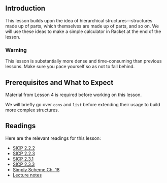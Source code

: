 ## Introduction

This lesson builds upon the idea of hierarchical structures&mdash;structures made
up of parts, which themselves are made up of parts, and so on. We will use
these ideas to make a simple calculator in Racket at the end of the lesson.

### Warning

This lesson is substantially more dense and time-consuming than previous lessons.
Make sure you pace yourself so as not to fall behind.

## Prerequisites and What to Expect

Material from Lesson 4 is required before working on this lesson.

We will briefly go over `cons` and `list` before extending their usage to build more
complex structures.

## Readings

Here are the relevant readings for this lesson:

  * [SICP 2.2.2](http://mitpress.mit.edu/sites/default/files/sicp/full-text/book/book-Z-H-15.html#%25_sec_2.2.2)
  * [SICP 2.2.3](http://mitpress.mit.edu/sites/default/files/sicp/full-text/book/book-Z-H-15.html#%25_sec_2.2.3)
  * [SICP 2.3.1](http://mitpress.mit.edu/sites/default/files/sicp/full-text/book/book-Z-H-16.html#%25_sec_2.3.1)
  * [SICP 2.3.3](http://mitpress.mit.edu/sites/default/files/sicp/full-text/book/book-Z-H-16.html#%25_sec_2.3.3)
  * [Simply Scheme Ch. 18](http://www.eecs.berkeley.edu/~bh/ssch18/trees.html)
  * [Lecture notes](http://www-inst.eecs.berkeley.edu/~cs61as/reader/notes.pdf#page=30)
